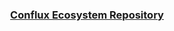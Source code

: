 <h1></h1>
<h3 align='center'>
  <a href="https://developer.confluxnetwork.org/">
    Conflux Ecosystem Repository
  </a>
</h3>
